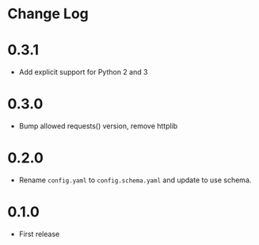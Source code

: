 # Change Log

# 0.3.1

- Add explicit support for Python 2 and 3

# 0.3.0

- Bump allowed requests() version, remove httplib

# 0.2.0

- Rename `config.yaml` to `config.schema.yaml` and update to use schema.

# 0.1.0

- First release 
